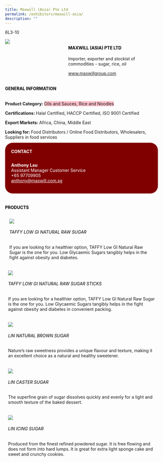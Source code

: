 ```yaml
---
title: Maxwill (Asia) Pte Ltd
permalink: /exhibitors/maxwill-asia/
description: ""
---
```

<head>
	<div class="flex-paragraph">
		<!--hi there! this is a comment and will provide you with instructional guides-->
		<!--insert booth number here!-->
		<p style="text-transform: uppercase">6l3-10</p></div>
			<div class="flex-container" style="display: flex; flex-wrap: wrap;">
				<!--insert DOWNLOAD link of company logo between the " marks!-->
			<div class="card sgds" style="flex: 1 1 40%; display: block;"><img src="https://drive.google.com/uc?id=1CVnguN1YLd2VizzseO3n_V-fpmcQDV12&export=download"></div>
	<div class="card-sgds" style="flex: 1 1 58%; display: block; margin-left: 3px">
		<h4 style="text-transform: uppercase; color: black;"><!--insert the exhibitor's name between the <b> tags here--><b>Maxwill (Asia) Pte Ltd</b></h4><!--insert the exhibitor's description between the <p> tags here-->
		<p>Importer, exporter and stockist of commodities - sugar, rice, oil</p>
		<!--insert the exhibitor's website link, making sure there is "https:// www." present please. make sure the entire https link goes in between the " marks-->
		<p><a href="https://www.maxwillgroup.com" target="_blank"><!--insert the www website link here (no need for https)-->www.maxwillgroup.com</a></p>
	</div>
</div>
</head>

<body>
	<h4 style="text-transform: uppercase; color: black;"><b>General Information</b></h4>
		<div class="flex-container" style="display: flex; flex-wrap: wrap;">
			<div class="card sgds" style="flex: 1 1 65%; display: block; align-self: stretch">
			<div class="flex-paragraph">
			<p><b>Product Category: </b><span style=" background-color: pink; border-radius: 10 px;"><!--insert the exhibitor's pdt cat between the <p> tags here-->Oils and Sauces, Rice and Noodles</span></p> 
				<p><b>Certifications: </b><!--insert all the exhibitor's certifications between the </b> and </p> here-->Halal Certified, HACCP Certified, ISO 9001 Certified</p>
			<p><b>Export Markets: </b><!--insert all the exhibitor's export markets between the </b> and </p> here-->Africa, China, Middle East</p>
			<p style="margin-bottom: 10px;"><b>Looking for: </b><!--insert all the exhibitor's potential business partners between the </b> and </p> here-->Food Distributors / Online Food Distributors, Wholesalers, Suppliers in food services</p>
			</div>
		</div>
		<div class="card sgds" style="flex: 1 1 35%; padding: 10px; display: block; background-color: maroon; border-radius: 25px; align-self: center;">
		<h4 style="color: white; margin-top: 10px; margin-left: 10px;">CONTACT</h4>
		<div class="flex-paragraph">
			<!--replace with exhibitor's: -->
			<p style="padding: 10px; color: white;"><b><!-- POC name-->Anthony Lau</b><br><!-- designation-->Assistant Manager Customer Service<br><!--contact number-->+65 97709905<br><!-- for linking purposes, insert their email after "mailto:"...--><a href="mailto:anthony@maxwill.com.sg" style="color: white;"><!--...and also include the display email before </a> here-->anthony@maxwill.com.sg</a></p>
		</div>
			</div>
		</div>
	<br>
		<h4 style="text-transform: uppercase; color: black;"><b>products</b></h4>
<div style="display: flex; flex-wrap: wrap;">
  <div class="card sgds" style="flex: 1 1 47%; margin: 10px; display: block;"><!--insert the exhibitor's DOWNLOAD image for product between the " marks here-->
	<div class="flex-image" style="display: block;"><img src="https://drive.google.com/uc?id=1cbb8LXfUCYTiPlMT-CJ63cC19jpGnZ41&export=download"></div>
	<div class="flex-paragraph">
		<h6 style="text-transform: uppercase; color: black;"><!--insert product name before </h6> and product description after <p>-->TAFFY LOW GI NATURAL RAW SUGAR</h6>
		<p>If you are looking for a healthier option, TAFFY Low GI Natural Raw Sugar is the one for you. Low Glycaemic Sugars tangibly helps in the fight against obesity and diabetes.</p></div>
	</div>
		<div class="card sgds" style="flex: 1 1 47%; margin: 10px; display: block;">
		<div class="flex-image" style="display: block;"><img src="https://drive.google.com/uc?id=1I0asOfEnIG2I4aqTTx2Oo0i7WZWLUynw&export=download"></div>
	<div class="flex-paragraph">
		<h6 style="text-transform: uppercase; color: black;">  
TAFFY LOW GI NATURAL RAW SUGAR STICKS</h6>
		<p>If you are looking for a healthier option, TAFFY Low GI Natural Raw Sugar is the one for you. Low Glycaemic Sugars tangibly helps in the fight against obesity and diabetes in convenient packing.
</p></div>
	</div>
		<div class="card sgds" style="flex: 1 1 47%; margin: 10px; display: block;">
		<div class="flex-image" style="display: block;"><img src="https://drive.google.com/uc?id=1fOcFLdJc82GnQ7AJeij-4TrKP3r-v6K2&export=download"></div>
	<div class="flex-paragraph">
		<h6 style="text-transform: uppercase; color: black;">Lin Natural Brown Sugar</h6>
		<p>Nature’s raw sweetness provides a unique flavour and texture, making it an excellent choice as a natural and healthy sweetener.

</p></div>
		</div>
		<div class="card sgds" style="flex: 1 1 47%; margin: 10px; display: block;">
		<div class="flex-image" style="display: block;"><img src="https://drive.google.com/uc?id=1HJ1MuZFYzGl2wkDgcMtfGoANVdr8yVBK&export=download"></div>
	<div class="flex-paragraph">
		<h6 style="text-transform: uppercase; color: black;">Lin Caster Sugar</h6>
		<p>The superfine grain of sugar dissolves quickly and evenly for a light and smooth texture of the baked dessert.</p></div>
	</div>
		<div class="card sgds" style="flex: 1 1 47%; margin: 10px; display: block;">
		<div class="flex-image" style="display: block;"><img src="https://drive.google.com/uc?id=1nPrF-MY44wD0JymZ9CbF0TrYZORkD7Vz&export=download"></div>
	<div class="flex-paragraph">
		<h6 style="text-transform: uppercase; color: black;">Lin Icing Sugar</h6>
		<p>Produced from the finest refined powdered sugar. It is free flowing and does not form into hard lumps. It is great for extra light sponge cake and sweet and crunchy cookies.</p></div>
	</div>
	<!--don't delete these 2 tags. double check how the layout looks on the right too and lemme know if there are any problems! thank u so much for ur hardwork!-->
	</div>
</body>